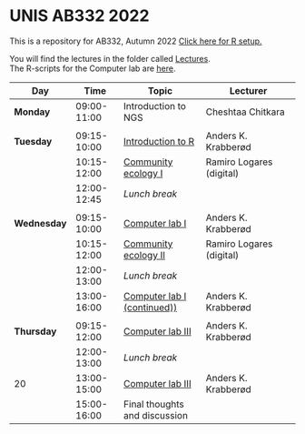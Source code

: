 # UNIS AB332 2022 

This is a repository for AB332, Autumn 2022
[Click here for R setup. ](setup/)


You will find the lectures in the folder called [Lectures](Lectures/).  
The R-scripts for the Computer lab are [here](computer_lab/).


| Day           | Time        | Topic                                                     | Lecturer                 |
| ------------- | ----------- | --------------------------------------------------------- | ------------------------ |
| **Monday**    | 09:00-11:00 | Introduction to NGS                                       | Cheshtaa Chitkara        |
|               |             |                                                           |                          |
| **Tuesday**   | 09:15-10:00 | [Introduction to R](Introduction_to_R)                    | Anders K. Krabberød      |
|               | 10:15-12:00 | [Community ecology I](Lectures/Community.Ecology.pdf)     | Ramiro Logares (digital) |
|               | 12:00-12:45 | _Lunch break_                                             |                          |
|               |             |                                                           |                          |
| **Wednesday** | 09:15-10:00 | [Computer lab I](computer_lab/)                           | Anders K. Krabberød      |
|               | 10:15-12:00 | [ Community ecology II ](Lectures/Clustering_lecture.pdf) | Ramiro Logares (digital) |
|               | 12:00-13:00 | _Lunch break_                                             |                          |
|               | 13:00-16:00 | [Computer lab I (continued))](computer_lab/)              | Anders K. Krabberød      |
|               |             |                                                           |                          |
| **Thursday**  | 09:15-12:00 | [Computer lab III](computer_lab/)                         | Anders K. Krabberød      |
|               | 12:00-13:00 | _Lunch break_                                             |                          |
| 20            | 13:00-15:00 | [Computer lab III](computer_lab/)                         | Anders K. Krabberød      |
|               | 15:00-16:00 | Final thoughts and discussion                             |                          |



